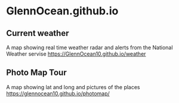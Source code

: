 # GlennOcean.github.io
## Current weather
A map showing real time weather radar and alerts from the National Weather servise 
<https://GlennOcean10.github.io/weather>
## Photo Map Tour
A map showing lat and long and pictures of the places
<https://glennocean10.github.io/photomap/>
